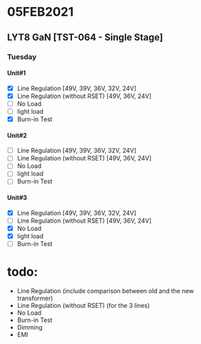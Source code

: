 # 05FEB2021

## LYT8 GaN [TST-064 - Single Stage]
### Tuesday

#### Unit#1
- [x] Line Regulation [49V, 39V, 36V, 32V, 24V]
- [x] Line Regulation (without RSET) [49V, 36V, 24V]
- [ ] No Load
- [ ] light load
- [x] Burn-in Test
#### Unit#2
- [ ] Line Regulation [49V, 39V, 36V, 32V, 24V]
- [ ] Line Regulation (without RSET) [49V, 36V, 24V]
- [ ] No Load
- [ ] light load
- [ ] Burn-in Test
#### Unit#3
- [x] Line Regulation [49V, 39V, 36V, 32V, 24V]
- [ ] Line Regulation (without RSET) [49V, 36V, 24V]
- [x] No Load
- [x] light load
- [ ] Burn-in Test

# todo:
- Line Regulation (include comparison between old and the new transformer)
- Line Regulation (without RSET) (for the 3 lines)
- No Load
- Burn-in Test
- Dimming
- EMI